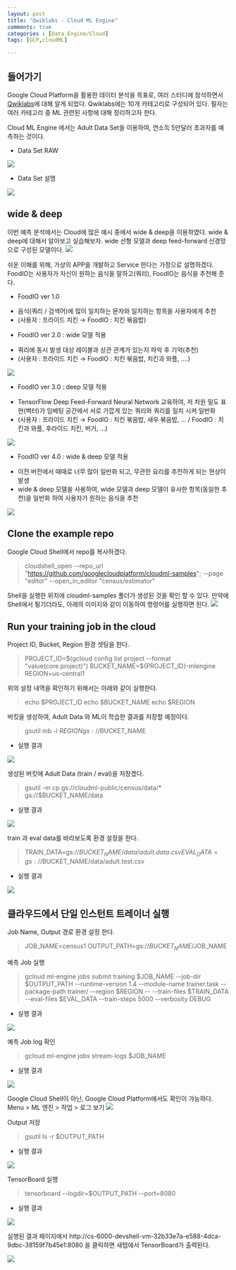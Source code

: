 ```yaml
---
layout: post
title: "Qwiklabs - Cloud ML Engine"
comments: true
categories : [Data Engine/Cloud]
tags: [GCP,cloudML]

---
```



## 들어가기

 Google Cloud Platform을 활용한 데이터 분석을 목표로, 여러 스터디에 참석하면서 [Qwiklabs](https://google.qwiklabs.com)에 대해 알게 되었다. 
 Qwiklabs에는 10개 카테고리로 구성되어 있다. 필자는 여러 카테고리 중 ML 관련된 사항에 대해 정리하고자 한다. 

 Cloud ML Engine 에서는 Adult Data Set을 이용하여, 연소득 5만달러 초과자를 예측하는 것이다. 

 * Data Set RAW 
 <img src='https://www.dropbox.com/s/v44k75rp41067j2/1.png?raw=1'>

 * Data Set 설명
 <img src='https://www.dropbox.com/s/w9afbqruog9kpe3/2.png?raw=1'>

## wide & deep

 이번 예측 분석에서는 Cloud에 많은 예시 중에서 wide & deep을 이용하였다. wide & deep에 대해서 알아보고 실습해보자.
 wide 선형 모델과 deep feed-forward 신경망으로 구성된 모델이다. 
 <img src='https://www.dropbox.com/s/xorzq7k1n7oxu45/4.png?raw=1'>

 쉬운 이해를 위해, 가상의 APP을 개발하고 Service 한다는 가정으로 설명하겠다. 
 FoodIO는 사용자가 자신이 원하는 음식을 말하고(쿼리), FoodIO는 음식을 추천해 준다.

 * FoodIO ver 1.0
 - 음식(쿼리 / 검색어)에 많이 일치하는 문자와 일치하는 항목을 사용자에게 추천 
 - (사용자 : 프라이드 치킨 → FoodIO : 치킨 볶음밥)

 * FoodIO ver 2.0 : wide 모델 적용
 - 쿼리에 동시 발생 대상 레이블과 상관 관계가 있는지 파악 후 기억(추천)
 - (사용자 : 프라이드 치킨 → FoodIO : 치킨 볶음밥, 치킨과 와플, ....)
 <img src='https://www.dropbox.com/s/xorzq7k1n7oxu45/4.png?raw=1'>

 * FoodIO ver 3.0 : deep 모델 적용
 - TensorFlow Deep Feed-Forward Neural Network 교육하여, 저 차원 밀도 표현(벡터)가 임베팅 공간에서 서로 가깝게 있는 쿼리와 
 쿼리를 일치 시켜 일반화
 - (사용자 : 프라이드 치킨 → FoodIO : 치킨 볶음밥, 새우 볶음밥, ... / FoodIO : 치킨과 와플, 후라이드 치킨, 버거, ...)
 <img src='https://www.dropbox.com/s/zzjpawnss1wjdwm/6.png?raw=1'>

 * FoodIO ver 4.0 : wide & deep 모델 적용
 - 이전 버전에서 때때로 너무 많이 일반화 되고, 무관한 요리를 추천하게 되는 현상이 발생
 - wide & deep 모델을 사용하여, wide 모델과 deep 모델이 유사한 항목(동일한 추천)을 일반화 하여 사용자가 원하는 음식을 추천 
 <img src='https://www.dropbox.com/s/lll2y4s78iuvhnm/7.png?raw=1'>

## Clone the example repo
 
 Google Cloud Shell에서 repo를 복사하겠다.
 > cloudshell_open --repo_url "https://github.com/googlecloudplatform/cloudml-samples"; --page "editor" --open_in_editor "census/estimator"

 Shell을 실행한 위치에 cloudml-samples 폴더가 생성된 것을 확인 할 수 있다. 만약에 Shell에서 튕기더라도, 아래의 이미지와 같이 이동하여
 명령어를 실행하면 된다.
 <img src='https://www.dropbox.com/s/wen85jqzhlmt3rm/8.png?raw=1'>

## Run your training job in the cloud

 Project ID, Bucket, Region 환경 셋팅을 한다.
 > PROJECT_ID=$(gcloud config list project --format "value(core.project)") 
 > BUCKET_NAME=${PROJECT_ID}-mlengine 
 > REGION=us-central1

 위의 설정 내역을 확인하기 위해서는 아래와 같이 실행한다.
 > echo $PROJECT_ID
 > echo $BUCKET_NAME
 > echo $REGION

 버킷을 생성하여, Adult Data 와 ML이 학습한 결과를 저장할 예정이다.
 > gsutil mb -l $REGION gs://$BUCKET_NAME
 
 - 실행 결과
 <img src='https://www.dropbox.com/s/30coyg1vs4yggx4/9.png?raw=1'>

 생성된 버킷에 Adult Data (train / eval)을 저장겠다.
 > gsutil -m cp gs://cloudml-public/census/data/* gs://$BUCKET_NAME/data

 - 실행 결과
 <img src='https://www.dropbox.com/s/fskcc71mv689xmp/10.png?raw=1'>

 train 과 eval data를 바라보도록 환경 설정을 한다.
 > TRAIN_DATA=gs://$BUCKET_NAME/data/adult.data.csv 
 > EVAL_DATA=gs://$BUCKET_NAME/data/adult.test.csv

 - 실행 결과
 <img src='https://www.dropbox.com/s/7b38kiu0pss7zcd/11.png?raw=1'>

## 클라우드에서 단일 인스턴트 트레이너 실행

 Job Name, Output 경로 환경 설정 한다. 
 > JOB_NAME=census1 
 > OUTPUT_PATH=gs://$BUCKET_NAME/$JOB_NAME 
 
 예측 Job 실행
 > gcloud ml-engine jobs submit training $JOB_NAME --job-dir $OUTPUT_PATH --runtime-version 1.4 --module-name trainer.task --package-path trainer/ --region $REGION -- --train-files $TRAIN_DATA --eval-files $EVAL_DATA --train-steps 5000 --verbosity DEBUG

 - 실행 결과
 <img src='https://www.dropbox.com/s/tbs37no4i1vnikb/13.png?raw=1'>

 예측 Job log 확인
 > gcloud ml-engine jobs stream-logs $JOB_NAME

 - 실행 결과
 <img src='https://www.dropbox.com/s/3juijq5krnxyuq2/14.png?raw=1'>

 Google Cloud Shell이 아닌, Google Cloud Platform에서도 확인이 가능하다. Menu > ML 엔진 > 작업 > 로그 보기
 <img src='https://www.dropbox.com/s/1gl36t9bpa73ar9/15.png?raw=1'>

 Output 저장
 > gsutil ls -r $OUTPUT_PATH

 - 실행 결과
 <img src='https://www.dropbox.com/s/nhahh1h722k5o0b/16.png?raw=1'>

 TensorBoard 실행
 > tensorboard --logdir=$OUTPUT_PATH --port=8080

 - 실행 결과
 <img src='https://www.dropbox.com/s/atawx2a512bh5it/17.png?raw=1'>
 
 실행된 결과 페이지에서 http://cs-6000-devshell-vm-32b33e7a-e588-4dca-9dbc-38159f7b45e1:8080 을 클릭하면 새탭에서
 TensorBoard가 출력된다.

 <img src='https://www.dropbox.com/s/hb2jw018mxet0ok/18.png?raw=1'>
